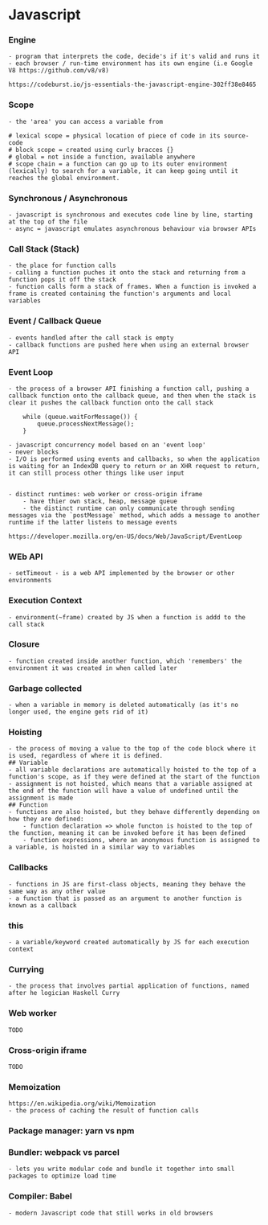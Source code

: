 #
# Javascript

### Engine
    - program that interprets the code, decide's if it's valid and runs it
    - each browser / run-time environment has its own engine (i.e Google V8 https://github.com/v8/v8)

    https://codeburst.io/js-essentials-the-javascript-engine-302ff38e8465

### Scope
    - the 'area' you can access a variable from

    # lexical scope = physical location of piece of code in its source-code
    # block scope = created using curly bracces {}
    # global = not inside a function, available anywhere
    # scope chain = a function can go up to its outer environment (lexically) to search for a variable, it can keep going until it reaches the global environment.

### Synchronous / Asynchronous
    - javascript is synchronous and executes code line by line, starting at the top of the file
    - async = javascript emulates asynchronous behaviour via browser APIs

### Call Stack (Stack)
    - the place for function calls
    - calling a function puches it onto the stack and returning from a function pops it off the stack
    - function calls form a stack of frames. When a function is invoked a frame is created containing the function's arguments and local variables

### Event / Callback Queue
    - events handled after the call stack is empty
    - callback functions are pushed here when using an external browser API

### Event Loop
    - the process of a browser API finishing a function call, pushing a callback function onto the callback queue, and then when the stack is clear it pushes the callback function onto the call stack

        while (queue.waitForMessage()) {
            queue.processNextMessage();
        }

    - javascript concurrency model based on an 'event loop'
    - never blocks
    - I/O is performed using events and callbacks, so when the application is waiting for an IndexDB query to return or an XHR request to return, it can still process other things like user input


    - distinct runtimes: web worker or cross-origin iframe
        - have thier own stack, heap, message queue
        - the distinct runtime can only communicate through sending messages via the `postMessage` method, which adds a message to another runtime if the latter listens to message events

    https://developer.mozilla.org/en-US/docs/Web/JavaScript/EventLoop

### WEb API
    - setTimeout - is a web API implemented by the browser or other environments

### Execution Context
    - environment(~frame) created by JS when a function is addd to the call stack

### Closure
    - function created inside another function, which 'remembers' the environment it was created in when called later

### Garbage collected
    - when a variable in memory is deleted automatically (as it's no longer used, the engine gets rid of it)

### Hoisting
    - the process of moving a value to the top of the code block where it is used, regardless of where it is defined.
    ## Variable
    - all variable declarations are automatically hoisted to the top of a function's scope, as if they were defined at the start of the function
    - assignment is not hoisted, which means that a variable assigned at the end of the function will have a value of undefined until the assignment is made
    ## Function
    - functions are also hoisted, but they behave differently depending on how they are defined:
        - function declaration => whole functon is hoisted to the top of the function, meaning it can be invoked before it has been defined
        - function expressions, where an anonymous function is assigned to a variable, is hoisted in a similar way to variables

### Callbacks
    - functions in JS are first-class objects, meaning they behave the same way as any other value
    - a function that is passed as an argument to another function is known as a callback

### this
    - a variable/keyword created automatically by JS for each execution context

### Currying
    - the process that involves partial application of functions, named after he logician Haskell Curry

### Web worker
    TODO

### Cross-origin iframe
    TODO

### Memoization
    https://en.wikipedia.org/wiki/Memoization
    - the process of caching the result of function calls

### Package manager: yarn vs npm

### Bundler: webpack vs parcel
    - lets you write modular code and bundle it together into small packages to optimize load time

### Compiler: Babel
    - modern Javascript code that still works in old browsers
